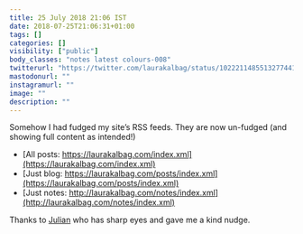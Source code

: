```yaml
---
title: 25 July 2018 21:06 IST
date: 2018-07-25T21:06:31+01:00
tags: []
categories: []
visibility: ["public"]
body_classes: "notes latest colours-008"
twitterurl: "https://twitter.com/laurakalbag/status/1022211485513277441"
mastodonurl: ""
instagramurl: ""
image: ""
description: ""
---
```


Somehow I had fudged my site’s RSS feeds. They are now un-fudged (and showing full content as intended!) 

- [All posts: https://laurakalbag.com/index.xml](https://laurakalbag.com/index.xml)
- [Just blog: https://laurakalbag.com/posts/index.xml](https://laurakalbag.com/posts/index.xml)
- [Just notes: http://laurakalbag.com/notes/index.xml](http://laurakalbag.com/notes/index.xml)

Thanks to [Julian](https://twitter.com/julianmruf) who has sharp eyes and gave me a kind nudge.